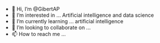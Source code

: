 - 👋 Hi, I’m @GibertAP
- 👀 I’m interested in ... Artificial intelligence and data science
- 🌱 I’m currently learning ... artificial intelligence
- 💞️ I’m looking to collaborate on ...
- 📫 How to reach me ...

<!---
GibertAP/GibertAP is a ✨ special ✨ repository because its `README.md` (this file) appears on your GitHub profile.
You can click the Preview link to take a look at your changes.
--->
